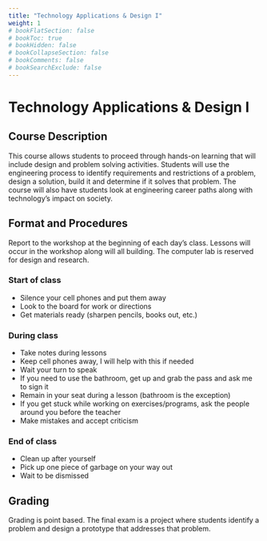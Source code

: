 ```yaml
---
title: "Technology Applications & Design I"
weight: 1
# bookFlatSection: false
# bookToc: true
# bookHidden: false
# bookCollapseSection: false
# bookComments: false
# bookSearchExclude: false
---
```


# Technology Applications & Design I

## Course Description

This course allows students to proceed through hands-on learning that will include design and problem solving activities. Students will use the engineering process to identify requirements and restrictions of a problem, design a solution, build it and determine if it solves that problem. The course will also have students look at engineering career paths along with technology’s impact on society.

## Format and Procedures

Report to the workshop at the beginning of each day’s class. Lessons will occur in the workshop along will all building. The computer lab is reserved for design and research.

### Start of class

- Silence your cell phones and put them away
- Look to the board for work or directions
- Get materials ready (sharpen pencils, books out, etc.)

### During class

- Take notes during lessons
- Keep cell phones away, I will help with this if needed
- Wait your turn to speak
- If you need to use the bathroom, get up and grab the pass and ask me to sign it
- Remain in your seat during a lesson (bathroom is the exception)
- If you get stuck while working on exercises/programs, ask the people around you before the teacher
- Make mistakes and accept criticism

### End of class

- Clean up after yourself
- Pick up one piece of garbage on your way out
- Wait to be dismissed

## Grading

Grading is point based. The final exam is a project where students identify a problem and design a prototype that addresses that problem.
